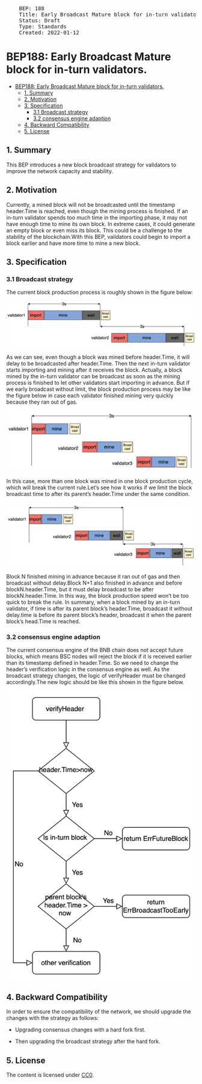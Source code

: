 <pre>
	BEP: 188
	Title: Early Broadcast Mature block for in-turn validators
	Status: Draft
	Type: Standards
	Created: 2022-01-12
</pre>

# BEP188: Early Broadcast Mature block for in-turn validators.

- [BEP188: Early Broadcast Mature block for in-turn validators.](#bep188-early-broadcast-mature-block-for-in-turn-validators)
  * [1. Summary](#1-summary)
  * [2. Motivation](#2-motivation)
  * [3. Specification](#3-specification)
    + [3.1 Broadcast strategy](#31-broadcast-strategy)
    + [3.2 consensus engine adaption](#32-consensus-engine-adaption)
  * [4. Backward Compatibility](#4-backward-compatibility)
  * [5. License](#5-license)
  
## 1. Summary 

This BEP introduces a new block broadcast strategy for validators to improve the network capacity and stability.  

## 2. Motivation

Currently, a mined block will not be broadcasted until the timestamp header.Time is reached, even though the mining process is finished. If an in-turn validator spends too much time in the importing phase, it may not have enough time to mine its own block. In extreme cases, it could generate an empty block or even miss its block. This could be a challenge to the stability of the blockchain.With this BEP, validators could begin to import a block earlier and have more time to mine a new block.

## 3. Specification

### 3.1 Broadcast strategy 

The current block production process is roughly shown in the figure below:

![mining_process_normal](./assets/BEP-188/mining_process_normal.png)



As we can see, even though a block was mined before header.Time, it will delay to be broadcasted after header.Time. Then the next in-turn validator starts importing and mining after it receives the block. Actually, a block mined by the in-turn validator can be broadcast as soon as the mining process is finished to let other validators start importing in advance.
But if we early broadcast without limit, the block production process may be like the figure below in case each validator finished mining very quickly because they ran out of gas.

![broadcast_withoutlimit](./assets/BEP-188/broadcast_without_limit.png)



In this case, more than one block was mined in one block production cycle, which will break the current rule.Let’s see how it works if we limit the block broadcast time to after its parent’s header.Time under the same condition. 

![early_broadcast_with_limit](./assets/BEP-188/early_broadcast_with_limit.png)

Block N finished mining in advance because it ran out of gas and then broadcast without delay.Block N+1 also finished in advance and before blockN.header.Time, but it must delay broadcast to be after blockN.header.Time. In this way, the block production speed won’t be too quick to break the rule.
In summary, when a block mined by an in-turn validator, if time is after its parent block’s header.Time, broadcast it without delay.time is before its parent block’s header, broadcast it when the parent block’s head.Time is reached.

### 3.2 consensus engine adaption 

The current consensus engine of the BNB chain does not accept future blocks, which means BSC nodes will reject the block if it is received earlier than its timestamp defined in header.Time. So we need to change the header’s verification logic in the consensus engine as well.
As the broadcast strategy changes, the logic of verifyHeader must be changed accordingly.The new logic should be like this shown in the figure below.

![consensus_adaption](./assets/BEP-188/consensus_adaption.png)

## 4. Backward Compatibility

In order to ensure the compatibility of the network, we should upgrade the changes with the strategy as follows:

* Upgrading consensus changes with a hard fork first.

* Then upgrading the broadcast strategy after the hard fork.
## 5. License 

The content is licensed under [CC0](https://creativecommons.org/publicdomain/zero/1.0/).